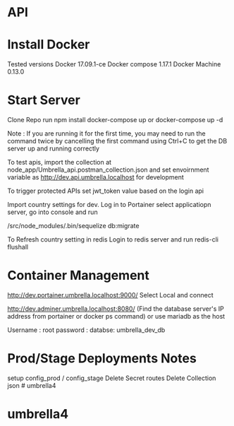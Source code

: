 # API

Install Docker
=============
Tested versions
Docker 17.09.1-ce
Docker compose 1.17.1
Docker Machine 0.13.0



Start Server
============
Clone Repo 
run npm install
docker-compose up or docker-compose up -d

Note : If you are running it for the first time, you may need to run the command twice by cancelling the first command using Ctrl+C to get the DB server up and running correctly

To test apis, import the collection at node_app/Umbrella_api.postman_collection.json
and set envoirnment variable as http://dev.api.umbrella.localhost for development

To trigger protected APIs
set jwt_token value based on the login api

Import country settings for dev.
Log in to Portainer
select applicatiopn server, go into console and run 

/src/node_modules/.bin/sequelize db:migrate


To Refresh country setting in redis 
Login to redis server and run 
redis-cli flushall

Container Management
====================
http://dev.portainer.umbrella.localhost:9000/
Select Local and connect 


http://dev.adminer.umbrella.localhost:8080/
(Find the database server's IP address from portainer or docker ps command) or use mariadb as the host 

Username : root 
password : <blank>
databse: umbrella_dev_db



Prod/Stage Deployments Notes
======================
setup config_prod / config_stage 
Delete Secret routes
Delete Collection json # umbrella4
# umbrella4
